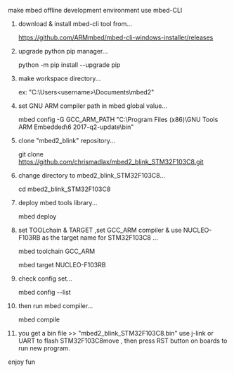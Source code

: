 make mbed offline development environment use mbed-CLI

1. download & install mbed-cli tool from...

	https://github.com/ARMmbed/mbed-cli-windows-installer/releases

2. upgrade python pip manager...

	python -m pip install --upgrade pip

3. make workspace directory...

	ex: "C:\Users\<username>\Documents\mbed2"

4. set GNU ARM compiler path in mbed global value...

	mbed config -G GCC_ARM_PATH "C:\Program Files (x86)\GNU Tools ARM Embedded\6 2017-q2-update\bin"
	
5. clone "mbed2_blink" repository...

	git clone https://github.com/chrismadlax/mbed2_blink_STM32F103C8.git

6. change directory to mbed2_blink_STM32F103C8...

	cd mbed2_blink_STM32F103C8
	
7. deploy mbed tools library...
	
	mbed deploy

8. set TOOLchain & TARGET ,set GCC_ARM compiler & use NUCLEO-F103RB as the target name for STM32F103C8 ...

	mbed toolchain GCC_ARM

	mbed target NUCLEO-F103RB

9. check config set...

	mbed config --list
	
10. then run mbed compiler...

	mbed compile

11. you get a bin file >> "mbed2_blink_STM32F103C8.bin"
    use j-link or UART to flash STM32F103C8move , then press RST button on boards to run new program.
	
enjoy fun